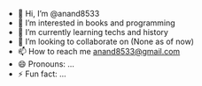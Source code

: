- 👋 Hi, I’m @anand8533
- 👀 I’m interested in books and programming 
- 🌱 I’m currently learning techs and history
- 💞️ I’m looking to collaborate on (None as of now)
- 📫 How to reach me anand8533@gmail.com
- 😄 Pronouns: ...
- ⚡ Fun fact: ...

<!---
anand8533/anand8533 is a ✨ special ✨ repository because its `README.md` (this file) appears on your GitHub profile.
You can click the Preview link to take a look at your changes.
--->
